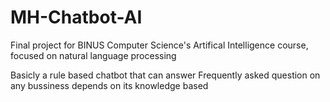 # MH-Chatbot-AI

Final project for BINUS Computer Science's Artifical Intelligence course, focused on natural language processing

Basicly a rule based chatbot that can answer Frequently asked question on any bussiness depends on its knowledge based
